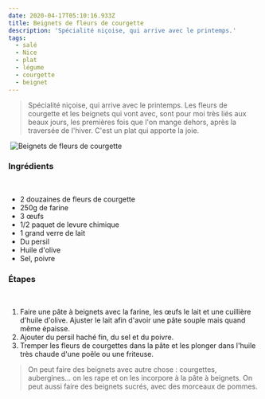 ```yaml
---
date: 2020-04-17T05:10:16.933Z
title: Beignets de fleurs de courgette
description: 'Spécialité niçoise, qui arrive avec le printemps.'
tags:
  - salé
  - Nice
  - plat
  - légume
  - courgette
  - beignet
---
```


> Spécialité niçoise, qui arrive avec le printemps. Les fleurs de courgette et les beignets qui vont avec, sont pour moi très liés aux beaux jours, les premières fois que l'on mange dehors, après la traversée de l'hiver. C'est un plat qui apporte la joie.


﻿
![Beignets de fleurs de courgette](/assets/beignets-fleur-courgette.jpg "Beignets de fleurs de courgette")
﻿
### Ingrédients
﻿
- 2 douzaines de fleurs de courgette
- 250g de farine
- 3 œufs
- 1/2 paquet de levure chimique
- 1 grand verre de lait
- Du persil
- Huile d'olive
- Sel, poivre
﻿
### Étapes
﻿
1. Faire une pâte à beignets avec la farine, les œufs le lait et une cuillière d'huile d'olive. Ajuster le lait afin d'avoir une pâte souple mais quand même épaisse.
2. Ajouter du persil haché fin, du sel et du poivre.
3. Tremper les fleurs de courgettes dans la pâte et les plonger dans l'huile très chaude d'une poêle ou une friteuse.

> On peut faire des beignets avec autre chose : courgettes, aubergines... on les rape et on les incorpore à la pâte à beignets.
> On peut aussi faire des beignets sucrés, avec des morceaux de pommes.
